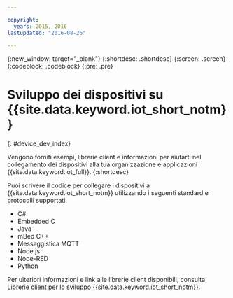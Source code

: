 ```yaml
---

copyright:
  years: 2015, 2016
lastupdated: "2016-08-26"

---
```


{:new_window: target="_blank"}
{:shortdesc: .shortdesc}
{:screen: .screen}
{:codeblock: .codeblock}
{:pre: .pre}

# Sviluppo dei dispositivi su {{site.data.keyword.iot_short_notm}}
{: #device_dev_index}

Vengono forniti esempi, librerie client e informazioni per aiutarti nel collegamento dei dispositivi alla tua organizzazione e applicazioni {{site.data.keyword.iot_full}}.
{:shortdesc}

Puoi scrivere il codice per collegare i dispositivi a {{site.data.keyword.iot_short_notm}} utilizzando i seguenti standard e protocolli supportati.

- C#
- Embedded C
- Java
- mBed C++
- Messaggistica MQTT
- Node.js
- Node-RED
- Python

Per ulteriori informazioni e link alle librerie client disponibili, consulta [Librerie client per lo sviluppo {{site.data.keyword.iot_short_notm}}](../iot_platform_client_lib.html).
